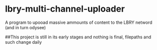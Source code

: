 # lbry-multi-channel-uploader
A program to upooad massive ammounts of content to the LBRY netword (and in turn odysee)

##This project is still in its early stages and nothing is final, filepaths and such change daily
